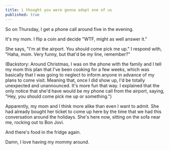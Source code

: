 ```yaml
---
title: i thought you were gonna adopt one of us
published: true
---
```


So on Thursday, I get a phone call around five in the evening.

It's my mom. I flip a coin and decide "WTF, might as well answer it."

She says, "I'm at the airport. You should come pick me up." I respond
with, "Haha, mom. Very funny, but that'd be *my* line, remember?"

(Backstory: Around Christmas, I was on the phone with the family and I
tell my mom this plan that I've been cooking for a few weeks, which was
basically that I was going to neglect to inform anyone in advance of my
plans to come visit. Meaning that, once I did show up, I'd be totally
unexpected and unannounced. It's more fun that way. I explained that the
only notice that she'd have would be my phone call from the airport,
saying, "Hey, you should come pick me up or something.")

Apparently, my mom and I think more alike than even I want to admit. She
had already bought her ticket to come up here by the time that we had
this conversation around the holidays. She's here now, sitting on the
sofa near me, rocking out to Bon Jovi.

And there's food in the fridge again.

Damn, I love having my mommy around.
